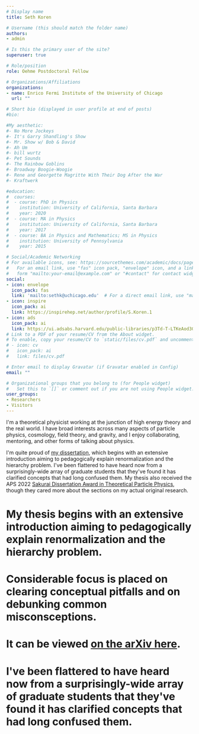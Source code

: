 ```yaml
---
# Display name
title: Seth Koren

# Username (this should match the folder name)
authors:
- admin

# Is this the primary user of the site?
superuser: true

# Role/position
role: Oehme Postdoctoral Fellow 

# Organizations/Affiliations
organizations:
- name: Enrico Fermi Institute of the University of Chicago
  url: ""

# Short bio (displayed in user profile at end of posts)
#bio: 

#My aesthetic:
#- No More Jockeys
#- It's Garry Shandling's Show
#- Mr. Show w/ Bob & David
#- Ah Um
#- bill wurtz
#- Pet Sounds
#- The Rainbow Goblins
#- Broadway Boogie-Woogie
#- Rene and Georgette Magritte With Their Dog After the War
#- Kraftwerk

#education:
#  courses:
#  - course: PhD in Physics
#    institution: University of California, Santa Barbara
#    year: 2020
#  - course: MA in Physics
#    institution: University of California, Santa Barbara
#    year: 2017
#  - course: BA in Physics and Mathematics; MS in Physics
#    institution: University of Pennsylvania
#    year: 2015

# Social/Academic Networking
# For available icons, see: https://sourcethemes.com/academic/docs/page-builder/#icons
#   For an email link, use "fas" icon pack, "envelope" icon, and a link in the
#   form "mailto:your-email@example.com" or "#contact" for contact widget.
social:
- icon: envelope
  icon_pack: fas
  link: 'mailto:sethk@uchicago.edu'  # For a direct email link, use "mailto:test@example.org".
- icon: inspire
  icon_pack: ai
  link: https://inspirehep.net/author/profile/S.Koren.1
- icon: ads
  icon_pack: ai
  link: https://ui.adsabs.harvard.edu/public-libraries/p3Td-T-LTKeAod3Gn48UEA
# Link to a PDF of your resume/CV from the About widget.
# To enable, copy your resume/CV to `static/files/cv.pdf` and uncomment the lines below.
# - icon: cv
#   icon_pack: ai
#   link: files/cv.pdf

# Enter email to display Gravatar (if Gravatar enabled in Config)
email: ""

# Organizational groups that you belong to (for People widget)
#   Set this to `[]` or comment out if you are not using People widget.
user_groups:
- Researchers
- Visitors
---
```


I'm a theoretical physicist working at the junction of high energy theory and the real world. 
I have broad interests across many aspects of particle physics, cosmology, field theory, and gravity, and I enjoy collaborating, mentoring, and other forms of talking about physics.

I'm quite proud of [my dissertation](http://arxiv.org/abs/2009.11870), which begins with an extensive introduction aiming to pedagogically explain renormalization and the hierarchy problem.
I've been flattered to have heard now from a surprisingly-wide array of graduate students that they've found it has clarified concepts that had long confused them.
My thesis also received the APS 2022 [Sakurai Dissertation Award in Theoretical Particle Physics](https://www.aps.org/programs/honors/prizes/particle.cfm),
though they cared more about the sections on my actual original research. 
 
# My thesis begins with an extensive introduction aiming to pedagogically explain renormalization and the hierarchy problem. 
# Considerable focus is placed on clearing conceptual pitfalls and on debunking common misconsceptions. 
# It can be viewed [on the arXiv here](http://arxiv.org/abs/2009.11870).      
# I've been flattered to have heard now from a surprisingly-wide array of graduate students that they've found it has clarified concepts that had long confused them.